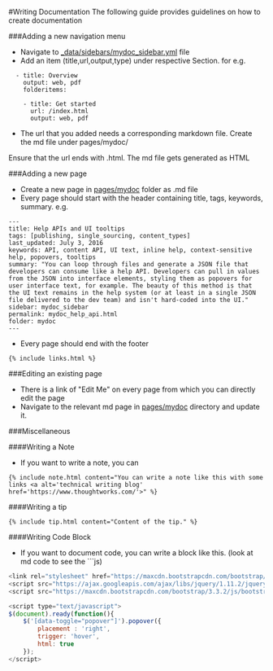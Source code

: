 #Writing Documentation
The following guide provides guidelines on how to create documentation

###Adding a new navigation menu
* Navigate to [_data/sidebars/mydoc_sidebar.yml](https://github.com/cd-jump-start/cd-jump-start.github.io/blob/master/_data/sidebars/mydoc_sidebar.yml) file
* Add an item (title,url,output,type) under respective Section.  for e.g.
```
  - title: Overview
    output: web, pdf
    folderitems:

    - title: Get started
      url: /index.html
      output: web, pdf
```
* The url that you added needs a corresponding markdown file.  Create the md file under pages/mydoc/

Ensure that the url ends with .html.  The md file gets generated as HTML  

###Adding a new page
* Create a new page in [pages/mydoc](https://github.com/cd-jump-start/cd-jump-start.github.io/tree/master/pages/mydoc) folder as .md file
* Every page should start with the header containing title, tags, keywords, summary.  e.g.
```
---
title: Help APIs and UI tooltips
tags: [publishing, single_sourcing, content_types]
last_updated: July 3, 2016
keywords: API, content API, UI text, inline help, context-sensitive help, popovers, tooltips
summary: "You can loop through files and generate a JSON file that developers can consume like a help API. Developers can pull in values from the JSON into interface elements, styling them as popovers for user interface text, for example. The beauty of this method is that the UI text remains in the help system (or at least in a single JSON file delivered to the dev team) and isn't hard-coded into the UI."
sidebar: mydoc_sidebar
permalink: mydoc_help_api.html
folder: mydoc
---
```
* Every page should end with the footer
```
{% include links.html %}
```


###Editing an existing page
* There is a link of "Edit Me" on every page from which you can directly edit the page
* Navigate to the relevant md page in [pages/mydoc](https://github.com/cd-jump-start/cd-jump-start.github.io/tree/master/pages/mydoc)  directory and update it.

###Miscellaneous

####Writing a Note
* If you want to write a note, you can 
```
{% include note.html content="You can write a note like this with some links <a alt='technical writing blog' href='https://www.thoughtworks.com/'>" %}
```

####Writing a tip
```
{% include tip.html content="Content of the tip." %}
```

####Writing Code Block
* If you want to document code, you can write a block like this. (look at md code to see the ```js)

```js
<link rel="stylesheet" href="https://maxcdn.bootstrapcdn.com/bootstrap/3.3.2/css/bootstrap.min.css">
<script src="https://ajax.googleapis.com/ajax/libs/jquery/1.11.2/jquery.min.js"></script>
<script src="https://maxcdn.bootstrapcdn.com/bootstrap/3.3.2/js/bootstrap.min.js"></script>

<script type="text/javascript">
$(document).ready(function(){
    $('[data-toggle="popover"]').popover({
        placement : 'right',
        trigger: 'hover',
        html: true
    });
</script>
```

